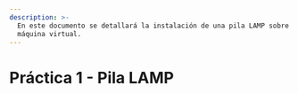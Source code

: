 ```yaml
---
description: >-
  En este documento se detallará la instalación de una pila LAMP sobre una
  máquina virtual.
---
```


# Práctica 1 - Pila LAMP

## 

